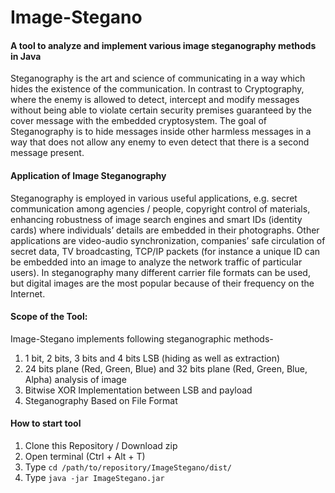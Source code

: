 # Image-Stegano 
#### A tool to analyze and implement various image steganography methods in Java 

Steganography is the art and science of communicating in a way which hides the existence of the communication. In contrast to Cryptography, where the enemy is allowed to detect, intercept and modify messages without being able to violate certain security premises guaranteed by the cover message with the embedded cryptosystem. The goal of Steganography is to hide messages inside other harmless messages in a way that does not allow any enemy to even detect that there is a second message present.

#### Application of Image Steganography

Steganography is employed in various useful applications, e.g. secret communication among agencies /
people, copyright control of materials, enhancing robustness of image search engines and smart IDs
(identity cards) where individuals’ details are embedded in their photographs. Other applications are
video-audio synchronization, companies’ safe circulation of secret data, TV broadcasting, TCP/IP packets
(for instance a unique ID can be embedded into an image to analyze the network traffic of particular
users). In steganography many different carrier file formats can be used, but digital images are the most
popular because of their frequency on the Internet.

#### Scope of the Tool:

Image-Stegano implements following steganographic methods-

1. 1 bit, 2 bits, 3 bits and 4 bits LSB (hiding as well as extraction)
2. 24 bits plane (Red, Green, Blue) and 32 bits plane (Red, Green, Blue, Alpha) analysis of image 
3. Bitwise XOR Implementation between LSB and payload
4. Steganography Based on File Format


#### How to start tool

1. Clone this Repository / Download zip 
2. Open terminal (Ctrl + Alt + T)
3. Type `cd /path/to/repository/ImageStegano/dist/` 
4. Type `java -jar ImageStegano.jar`


